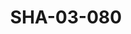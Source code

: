 ---
pid: SHA-03-080
title: SHA-03-080
language: en
original_label: 
rights: Sharhabil Ahmed
location_of_original: Sharhabil Ahmed
photographer_or_studio: 
scanned_from: photograph 8.9 by 13.9
_date: '1965'
location: Khartoum
description: Sharhabil Ahmed with flute
additional_notes: 
permission_display: 'yes'
on_server: 'no'
on_website: 'no'
permalink: /photopages/en/SHA-03-080.html
layout: photo-page
---
